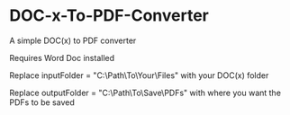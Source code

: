 # DOC-x-To-PDF-Converter
A simple DOC(x) to PDF converter

Requires Word Doc installed

Replace inputFolder = "C:\Path\To\Your\Files" with your DOC(x) folder


Replace outputFolder = "C:\Path\To\Save\PDFs" with where you want the PDFs to be saved
